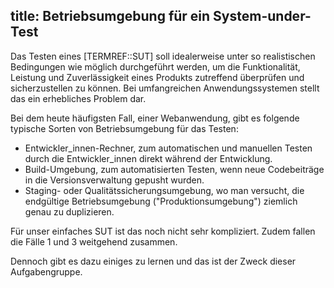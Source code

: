 title: Betriebsumgebung für ein System-under-Test
---
Das Testen eines [TERMREF::SUT] soll idealerweise unter so realistischen Bedingungen wie möglich
durchgeführt werden, um die Funktionalität, Leistung und Zuverlässigkeit eines Produkts 
zutreffend überprüfen und sicherzustellen zu können. 
Bei umfangreichen Anwendungssystemen stellt das ein erhebliches Problem dar.

Bei dem heute häufigsten Fall, einer Webanwendung, gibt es folgende typische Sorten
von Betriebsumgebung für das Testen:

- Entwickler_innen-Rechner, zum automatischen und manuellen Testen durch die 
  Entwickler_innen direkt während der Entwicklung.
- Build-Umgebung, zum automatisierten Testen, wenn neue Codebeiträge in die Versionsverwaltung
  gepusht wurden.
- Staging- oder Qualitätssicherungsumgebung, wo man versucht, die endgültige Betriebsumgebung
  ("Produktionsumgebung") ziemlich genau zu duplizieren.

Für unser einfaches SUT ist das noch nicht sehr kompliziert.
Zudem fallen die Fälle 1 und 3 weitgehend zusammen.

Dennoch gibt es dazu einiges zu lernen und das ist der Zweck dieser Aufgabengruppe.
